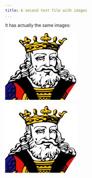 ```yaml
---
title: A second test file with images
...
```


It has actually the same images:

![Image in this directory](./image.png)

![Image in a subdirectory](./img/image.png)
